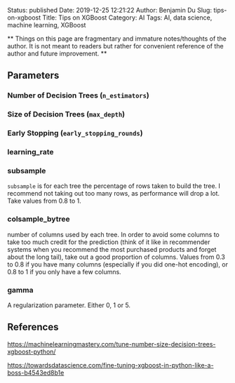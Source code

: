 Status: published
Date: 2019-12-25 12:21:22
Author: Benjamin Du
Slug: tips-on-xgboost
Title: Tips on XGBoost
Category: AI
Tags: AI, data science, machine learning, XGBoost

**
Things on this page are fragmentary and immature notes/thoughts of the author.
It is not meant to readers but rather for convenient reference of the author and future improvement.
**


## Parameters

### Number of Decision Trees (`n_estimators`)

### Size of Decision Trees (`max_depth`)



### Early Stopping (`early_stopping_rounds`)

### learning_rate

### subsample

`subsample` is for each tree the percentage of rows taken to build the tree. 
I recommend not taking out too many rows, 
as performance will drop a lot. Take values from 0.8 to 1.

### colsample_bytree

number of columns used by each tree. In order to avoid some columns to take too much credit for the prediction (think of it like in recommender systems when you recommend the most purchased products and forget about the long tail), take out a good proportion of columns. Values from 0.3 to 0.8 if you have many columns (especially if you did one-hot encoding), or 0.8 to 1 if you only have a few columns.

### gamma

A regularization parameter. 
Either 0, 1 or 5.



## References

https://machinelearningmastery.com/tune-number-size-decision-trees-xgboost-python/

https://towardsdatascience.com/fine-tuning-xgboost-in-python-like-a-boss-b4543ed8b1e